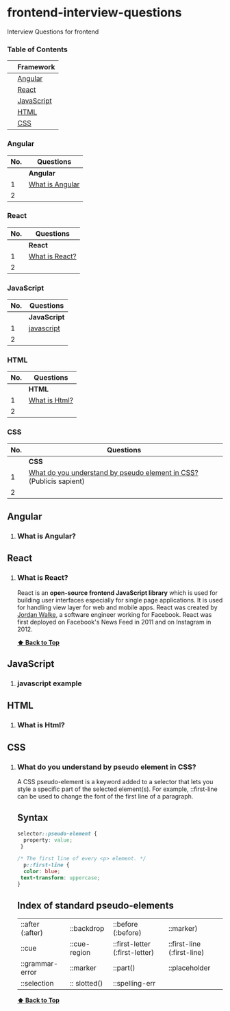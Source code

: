 # frontend-interview-questions
Interview Questions for frontend 


### Table of Contents

|     | Framework               | 
| --- | --------------------    |
|     | [Angular](#angular)     |
|     | [React](#react)         |
|     | [JavaScript](#javascript)             |
|     | [HTML](#html)                    |
|     | [CSS](#css)                     |






### Angular
| No. | Questions |
| --- | --------- |
|   | **Angular** |
|1  | [What is Angular](#what-is-angular) |
|2  | 

### React
| No. | Questions |
| --- | --------- |
|   | **React** |
|1  | [What is React?](#what-is-react) |
|2  | 

### JavaScript
| No. | Questions |
| --- | --------- |
|   | **JavaScript** |
|1  | [javascript](#javascript-example) |
|2  | 

### HTML
| No. | Questions |
| --- | --------- |
|   | **HTML** |
|1  | [What is Html?](#what-is-html) |
|2  | 

### CSS
| No. | Questions |
| --- | --------- |
|   | **CSS** |
|1  | [ What do you understand by pseudo element in CSS? ](#what-do-you-understand-by-pseudo-element-in-css) (Publicis sapient) |
|2  | 


## Angular

1. ### What is Angular?

## React

1. ### What is React?

    React is an **open-source frontend JavaScript library** which is used for building user interfaces especially for single page applications. It is used for handling view layer for web and mobile apps. React was created by [Jordan Walke](https://github.com/jordwalke), a software engineer working for Facebook. React was first deployed on Facebook's News Feed in 2011 and on Instagram in 2012.


   **[⬆ Back to Top](#react)**
   
   
   
 ## JavaScript
 1. ### javascript example
 
 ## HTML
 
 1. ### What is Html?
 
 ## CSS
 
 1. ### What do you understand by pseudo element in CSS?
 
      A CSS pseudo-element is a keyword added to a selector that lets you style a specific part of the selected element(s). For example, ::first-line can be used to change the font of the first line of a paragraph.
      
      ## Syntax
      ```css
      selector::pseudo-element {
        property: value;
       }
      ```
      
      ```css
      /* The first line of every <p> element. */
        p::first-line {
        color: blue;
       text-transform: uppercase;
      }
      ```
      
      
      
      ## Index of standard pseudo-elements
       
      |             |           |          |           | 
      | ----------  | --------- | -------- | ----------| 
      | ::after (:after) | ::backdrop | ::before (:before) | ::marker)|
      | ::cue  | ::cue-region | ::first-letter (:first-letter) | ::first-line (:first-line) |
      | ::grammar-error | ::marker | ::part() | ::placeholder |
       | ::selection | :: slotted() | ::spelling-err | 
 

     **[⬆ Back to Top](#css)**







   
